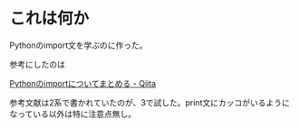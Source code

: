 # これは何か

Pythonのimport文を学ぶのに作った。

参考にしたのは

[Pythonのimportについてまとめる - Qiita](https://qiita.com/suzuki-hoge/items/f951d56290617df4279e)

参考文献は2系で書かれていたのが、3で試した。print文にカッコがいるようになっている以外は特に注意点無し。


